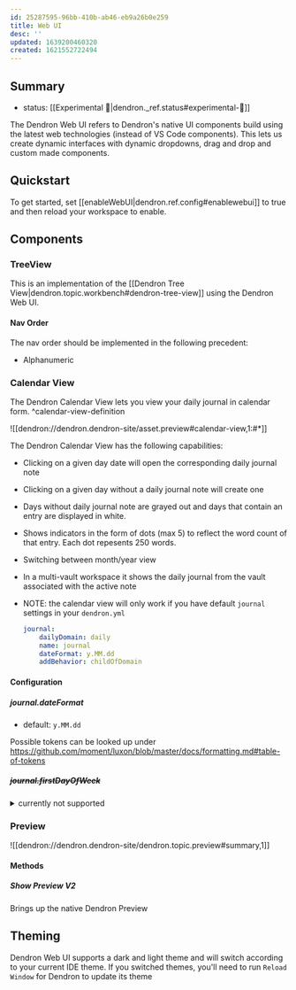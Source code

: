 ```yaml
---
id: 25287595-96bb-410b-ab46-eb9a26b0e259
title: Web UI
desc: ''
updated: 1639200460320
created: 1621552722494
---
```


## Summary
- status: [[Experimental 🧪|dendron._ref.status#experimental-🧪]]

The Dendron Web UI refers to Dendron's native UI components build using the latest web technologies (instead of VS Code components).
This lets us create dynamic interfaces with dynamic dropdowns, drag and drop and custom made components. 

## Quickstart

To get started, set [[enableWebUI|dendron.ref.config#enablewebui]] to true and then reload your workspace to enable.

## Components

### TreeView

This is an implementation of the [[Dendron Tree View|dendron.topic.workbench#dendron-tree-view]] using the Dendron Web UI. 

#### Nav Order
The nav order should be implemented in the following precedent:
- Alphanumeric

### Calendar View

The Dendron Calendar View lets you view your daily journal in calendar form. ^calendar-view-definition

![[dendron://dendron.dendron-site/asset.preview#calendar-view,1:#*]]

The Dendron Calendar View has the following capabilities:

- Clicking on a given day date will open the corresponding daily journal note
- Clicking on a given day without a daily journal note will create one
- Days without daily journal note are grayed out and days that contain an entry are displayed in white.
- Shows indicators in the form of dots (max 5) to reflect the word count of that entry. Each dot repesents 250 words.
- Switching between month/year view
- In a multi-vault workspace it shows the daily journal from the vault associated with the active note

- NOTE: the calendar view will only work if you have default `journal` settings in your `dendron.yml`
    ```yml
    journal:
        dailyDomain: daily
        name: journal
        dateFormat: y.MM.dd
        addBehavior: childOfDomain
    ```

#### Configuration

##### journal.dateFormat

- default: `y.MM.dd`

Possible tokens can be looked up under https://github.com/moment/luxon/blob/master/docs/formatting.md#table-of-tokens

##### ~~journal.firstDayOfWeek~~

<details>
  <summary>currently not supported</summary>

  Reason: luxon (the date library we use) currently does not support this (https://github.com/moment/luxon/issues/373).

- default: 0

Set start of week (eg. `0` for sunday, `1` for monday, `2` for tuesday, etc.)  for the [[Dendron Calendar View|dendron.topic.workbench#calendar-view]]

</details>

### Preview

![[dendron://dendron.dendron-site/dendron.topic.preview#summary,1]]

#### Methods

##### Show Preview V2
Brings up the native Dendron Preview

## Theming

Dendron Web UI supports a dark and light theme and will switch according to your current IDE theme. If you switched themes, you'll need to run `Reload Window` for Dendron to update its theme
